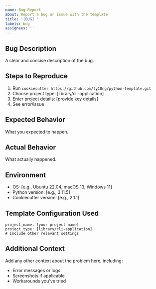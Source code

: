 ```yaml
---
name: Bug Report
about: Report a bug or issue with the template
title: '[BUG] '
labels: bug
assignees: ''
---
```


## Bug Description
A clear and concise description of the bug.

## Steps to Reproduce
1. Run `cookiecutter https://github.com/ty10ng/python-template.git`
2. Choose project type: [library/cli-application]
3. Enter project details: [provide key details]
4. See error/issue

## Expected Behavior
What you expected to happen.

## Actual Behavior
What actually happened.

## Environment
- OS: [e.g., Ubuntu 22.04, macOS 13, Windows 11]
- Python version: [e.g., 3.11.5]
- Cookiecutter version: [e.g., 2.1.1]

## Template Configuration Used
```
project_name: [your project name]
project_type: [library/cli-application]
# Include other relevant settings
```

## Additional Context
Add any other context about the problem here, including:
- Error messages or logs
- Screenshots if applicable
- Workarounds you've tried
